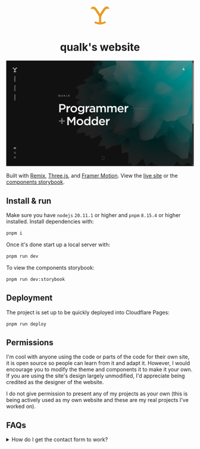 <p align="center">
  <img src="/public/favicon.svg" width="50" alt="Logo" />
</p>
<h1 align="center">qualk's website</h1>

[![Site preview](/public/site-preview.png)](https://qualk.xyz)

Built with [Remix](https://remix.run/), [Three.js](https://threejs.org/), and [Framer Motion](https://www.framer.com/motion/). View the [live site](https://www.qualk.xyz) or the [components storybook](https://storybook.qualk.xyz).

## Install & run

Make sure you have `nodejs` `20.11.1` or higher and `pnpm` `8.15.4` or higher installed. Install dependencies with:

```bash
pnpm i
```

Once it's done start up a local server with:

```bash
pnpm run dev
```

To view the components storybook:

```bash
pnpm run dev:storybook
```

## Deployment

The project is set up to be quickly deployed into Cloudflare Pages:

```bash
pnpm run deploy
```

## Permissions

I'm cool with anyone using the code or parts of the code for their own site, it is open source so people can learn from it and adapt it. However, I would encourage you to modify the theme and components it to make it your own. If you are using the site's design largely unmodified, I'd appreciate being credited as the designer of the website.

I do not give permission to present any of my projects as your own (this is being actively used as my own website and these are my real projects I've worked on).

## FAQs

<details>
  <summary>How do I get the contact form to work?</summary>
  
  To get the contact form working create an AWS account and set up SES (Simple Email service). Then plug in your details into `.dev.vars.example` and rename it to `.dev.vars`. You'll also need to add these as enviroment variables in the Cloudflare dashboard for it to work in production. Or if you don't mind sending through gmail use [nodemailer](https://nodemailer.com/) instead.
</details>
